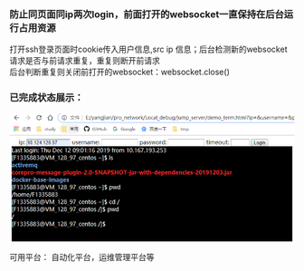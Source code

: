 ### 防止同页面同ip两次login，前面打开的websocket一直保持在后台运行占用资源  
打开ssh登录页面时cookie传入用户信息,src ip 信息；后台检测新的websocket请求是否与前请求重复，重复则断开前请求    
后台判断重复则关闭前打开的websocket：websocket.close()    


### 已完成状态展示：  
![效果图](static/img/jumpserver.PNG)    

可用平台： 自动化平台，运维管理平台等    